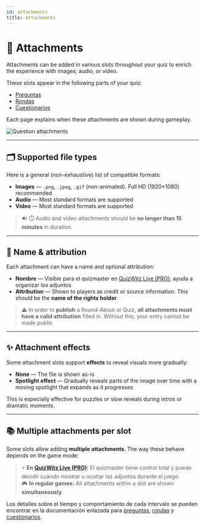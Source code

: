 ```yaml
---
id: attachments
title: Attachments
---
```


# 📎 Attachments

Attachments can be added in various slots throughout your quiz to enrich the experience with images, audio, or video.

These slots appear in the following parts of your quiz:

- [Preguntas](../editor/005-writing-questions.md)
- [Rondas](../editor/008-round-options.md)
- [Cuestionarios](../editor/007-quiz-options.md)

Each page explains when these attachments are shown during gameplay.

![Question attachments](/images/edit-question.png)

---

## 🗂️ Supported file types

Here is a general (non-exhaustive) list of compatible formats:

- **Images** — `.png`, `.jpeg`, `.gif` (non-animated). Full HD (1920×1080) recommended
- **Audio** — Most standard formats are supported
- **Video** — Most standard formats are supported

> 🔊 ⏱️ Audio and video attachments should be **no longer than 15 minutes** in duration.

---

## 📝 Name & attribution

Each attachment can have a name and optional attribution:

- **Nombre** — Visible para el quizmaster en [QuizWitz Live (PRO)](../quizmaster/001-introduction.md); ayuda a organizar los adjuntos
- **Attribution** — Shown to players as credit or source information. This should be the **name of the rights holder**.

> ⚠️ In order to **publish** a Round-About or Quiz, **all attachments must have a valid attribution** filled in. Without this, your entry cannot be made public.

---

## ✨ Attachment effects

Some attachment slots support **effects** to reveal visuals more gradually:

- **None** — The file is shown as-is
- **Spotlight effect** — Gradually reveals parts of the image over time with a moving spotlight that expands as it progresses

This is especially effective for puzzles or slow reveals during intros or dramatic moments.

---

## 📚 Multiple attachments per slot

Some slots allow adding **multiple attachments**. The way these behave depends on the game mode:

> ⚡ **En [QuizWitz Live (PRO)](../quizmaster/001-introduction.md):** El quizmaster tiene control total y puede decidir cuándo mostrar u ocultar los adjuntos durante el juego.\
> 🎮 **In regular games:** All attachments within a slot are shown **simultaneously**.

Los detalles sobre el tiempo y comportamiento de cada intervalo se pueden encontrar en la documentación enlazada para [preguntas](../editor/015-importing-questions.md), [rondas](../editor/008-round-options.md) y [cuestionarios](../editor/007-quiz-options.md).
